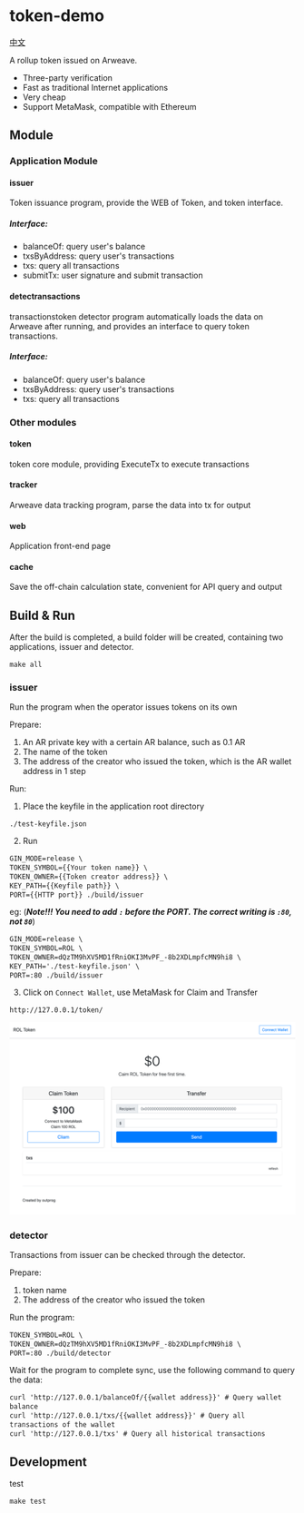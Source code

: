 # token-demo

[中文](./README_ZH.md)

A rollup token issued on Arweave.

- Three-party verification
- Fast as traditional Internet applications
- Very cheap
- Support MetaMask, compatible with Ethereum

## Module

### Application Module

#### issuer

Token issuance program, provide the WEB of Token, and token interface.

##### Interface:

- balanceOf: query user's balance
- txsByAddress: query user's transactions
- txs: query all transactions
- submitTx: user signature and submit transaction

#### detectransactions
 transactionstoken detector program automatically loads the data on Arweave after running, and provides an interface to query token transactions.

##### Interface:

- balanceOf: query user's balance
- txsByAddress: query user's transactions
- txs: query all transactions

### Other modules

#### token

token core module, providing ExecuteTx to execute transactions

#### tracker

Arweave data tracking program, parse the data into tx for output

#### web

Application front-end page

#### cache

Save the off-chain calculation state, convenient for API query and output

## Build & Run

After the build is completed, a build folder will be created, containing two applications, issuer and detector.

```shell
make all
```

### issuer

Run the program when the operator issues tokens on its own

Prepare:

1. An AR private key with a certain AR balance, such as 0.1 AR
2. The name of the token
3. The address of the creator who issued the token, which is the AR wallet address in 1 step

Run:

1. Place the keyfile in the application root directory
```shell
./test-keyfile.json
```
2. Run
```shell
GIN_MODE=release \
TOKEN_SYMBOL={{Your token name}} \
TOKEN_OWNER={{Token creator address}} \
KEY_PATH={{Keyfile path}} \
PORT={{HTTP port}} ./build/issuer
```
eg: (***Note!!! You need to add `:` before the PORT. The correct writing is `:80`, not `80`***)
```shell
GIN_MODE=release \
TOKEN_SYMBOL=ROL \
TOKEN_OWNER=dQzTM9hXV5MD1fRniOKI3MvPF_-8b2XDLmpfcMN9hi8 \
KEY_PATH='./test-keyfile.json' \
PORT=:80 ./build/issuer
```
3. Click on `Connect Wallet`, use MetaMask for Claim and Transfer
```
http://127.0.0.1/token/
```

![demo-1](./demo-1.png)

### detector

Transactions from issuer can be checked through the detector.

Prepare:

1. token name
2. The address of the creator who issued the token

Run the program:

```shell
TOKEN_SYMBOL=ROL \
TOKEN_OWNER=dQzTM9hXV5MD1fRniOKI3MvPF_-8b2XDLmpfcMN9hi8 \
PORT=:80 ./build/detector
```

Wait for the program to complete sync, use the following command to query the data:

```shell
curl 'http://127.0.0.1/balanceOf/{{wallet address}}' # Query wallet balance
curl 'http://127.0.0.1/txs/{{wallet address}}' # Query all transactions of the wallet
curl 'http://127.0.0.1/txs' # Query all historical transactions
```

## Development

test

```shell
make test
```
